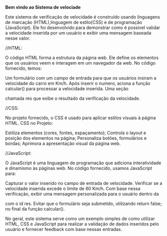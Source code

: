 **Bem vindo ao Sistema de velociade**


Este sistema de verificação de velocidade é construído usando linguagens de marcação (HTML),linguagem de estilo(CSS) e de programação (JavaScript). Ele foi desenvolvido para demonstrar como é possível validar a velocidade inserida por um usuário e exibir uma mensagem baseada nesse valor.

//HTML:

O código HTML forma a estrutura da página web. Ele define os elementos que os usuários veem e interagem em um navegador da web. No código fornecido, temos:

Um formulário com um campo de entrada para que os usuários insiram a velocidade do carro em Km/h.
Após inserir o numero, aciona a função calcular() para processar a velocidade inserida.
Uma seção <div> chamada res que exibe o resultado da verificação da velocidade.

//CSS:

No projeto fornecido, o CSS é usado para aplicar estilos visuais à página HTML.
CSS no Projeto:

Estiliza elementos (cores, fontes, espaçamento);
Controla o layout e posição dos elementos na página;
Personaliza botões, formulários e bordas;
Aprimora a apresentação visual da página web.

//JavaScript:

O JavaScript é uma linguagem de programação que adiciona interatividade e dinamismo às páginas web. No código fornecido, usamos JavaScript para:

Capturar o valor inserido no campo de entrada de velocidade.
Verificar se a velocidade inserida excede o limite de 60 Km/h.
Com base nessa verificação, exibir uma mensagem personalizada para o usuário dentro da <div> com o id res.
Evitar que o formulário seja submetido, utilizando return false; no final da função calcular().

No geral, este sistema serve como um exemplo simples de como utilizar HTML, CSS e JavaScript para realizar a validação de dados inseridos pelo usuário e fornecer feedback com base nessas entradas.